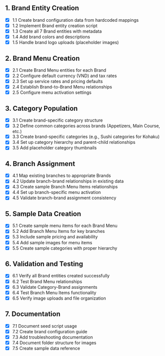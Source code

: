 ## 1. Brand Entity Creation
- [x] 1.1 Create brand configuration data from hardcoded mappings
- [x] 1.2 Implement Brand entity creation script
- [x] 1.3 Create all 7 Brand entities with metadata
- [x] 1.4 Add brand colors and descriptions
- [x] 1.5 Handle brand logo uploads (placeholder images)

## 2. Brand Menu Creation
- [x] 2.1 Create Brand Menu entities for each Brand
- [x] 2.2 Configure default currency (VND) and tax rates
- [x] 2.3 Set up service rates and pricing defaults
- [x] 2.4 Establish Brand-to-Brand Menu relationships
- [x] 2.5 Configure menu activation settings

## 3. Category Population
- [x] 3.1 Create brand-specific category structure
- [x] 3.2 Define common categories across brands (Appetizers, Main Course, etc.)
- [x] 3.3 Create brand-specific categories (e.g., Sushi categories for Kohaku)
- [x] 3.4 Set up category hierarchy and parent-child relationships
- [x] 3.5 Add placeholder category thumbnails

## 4. Branch Assignment
- [x] 4.1 Map existing branches to appropriate Brands
- [x] 4.2 Update branch-brand relationships in existing data
- [x] 4.3 Create sample Branch Menu Items relationships
- [x] 4.4 Set up branch-specific menu activation
- [x] 4.5 Validate branch-brand assignment consistency

## 5. Sample Data Creation
- [x] 5.1 Create sample menu items for each Brand Menu
- [x] 5.2 Add Branch Menu Items for key branches
- [x] 5.3 Include sample pricing and availability
- [x] 5.4 Add sample images for menu items
- [x] 5.5 Create sample categories with proper hierarchy

## 6. Validation and Testing
- [x] 6.1 Verify all Brand entities created successfully
- [x] 6.2 Test Brand Menu relationships
- [x] 6.3 Validate Category-Brand assignments
- [x] 6.4 Test Branch Menu Items functionality
- [x] 6.5 Verify image uploads and file organization

## 7. Documentation
- [x] 7.1 Document seed script usage
- [x] 7.2 Create brand configuration guide
- [x] 7.3 Add troubleshooting documentation
- [x] 7.4 Document folder structure for images
- [x] 7.5 Create sample data reference